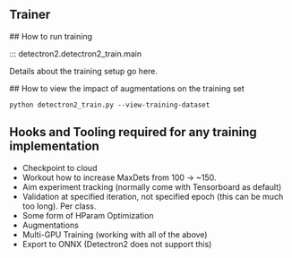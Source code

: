 ## Trainer

## How to run training

::: detectron2.detectron2_train.main


Details about the training setup go here.

## How to view the impact of augmentations on the training set 

```
python detectron2_train.py --view-training-dataset
```

## Hooks and Tooling required for any training implementation

* Checkpoint to cloud 
* Workout how to increase MaxDets from 100 -> ~150.
* Aim experiment tracking (normally come with Tensorboard as default)
* Validation at specified iteration, not specified epoch (this can be much too long). Per class. 
* Some form of HParam Optimization 
* Augmentations
* Multi-GPU Training (working with all of the above)
* Export to ONNX (Detectron2 does not support this)
